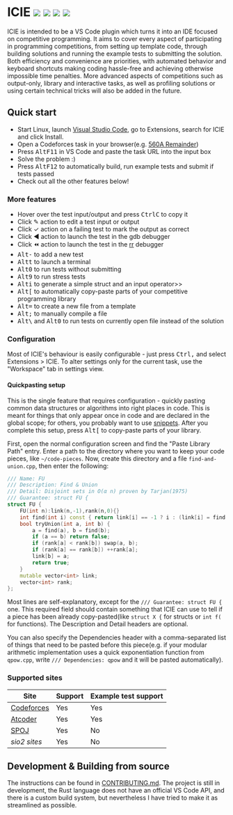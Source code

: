 # ICIE [![](https://img.shields.io/travis/pustaczek/icie.svg)](https://travis-ci.org/pustaczek/icie) [![](https://img.shields.io/visual-studio-marketplace/d/pustaczek.icie.svg)](https://marketplace.visualstudio.com/items?itemName=pustaczek.icie) [![](https://img.shields.io/github/license/pustaczek/icie.svg)](https://github.com/pustaczek/icie/blob/master/LICENSE) [![](https://img.shields.io/visual-studio-marketplace/v/pustaczek.icie.svg)](https://marketplace.visualstudio.com/items?itemName=pustaczek.icie)

ICIE is intended to be a VS Code plugin which turns it into an IDE focused on competitive programming. It aims to cover every aspect of participating in programming competitions, from setting up template code, through building solutions and running the example tests to submitting the solution. Both efficiency and convenience are priorities, with automated behavior and keyboard shortcuts making coding hassle-free and achieving otherwise impossible time penalties. More advanced aspects of competitions such as output-only, library and interactive tasks, as well as profiling solutions or using certain technical tricks will also be added in the future.

## Quick start

- Start Linux, launch [Visual Studio Code](https://code.visualstudio.com/), go to Extensions, search for ICIE and click Install.
- Open a Codeforces task in your browser(e.g. [560A Remainder](https://codeforces.com/contest/1165/problem/A))
- Press <kbd>Alt</kbd><kbd>F11</kbd> in VS Code and paste the task URL into the input box
- Solve the problem :)
- Press <kbd>Alt</kbd><kbd>F12</kbd> to automatically build, run example tests and submit if tests passed
- Check out all the other features below!

### More features

- Hover over the test input/output and press <kbd>Ctrl</kbd><kbd>C</kbd> to copy it
- Click ✎ action to edit a test input or output
- Click ✓ action on a failing test to mark the output as correct
- Click ◀ action to launch the test in the gdb debugger
- Click ⏪ action to launch the test in the [rr](https://rr-project.org/) debugger
- <kbd>Alt</kbd><kbd>-</kbd> to add a new test
- <kbd>Alt</kbd><kbd>t</kbd> to launch a terminal
- <kbd>Alt</kbd><kbd>0</kbd> to run tests without submitting
- <kbd>Alt</kbd><kbd>9</kbd> to run stress tests
- <kbd>Alt</kbd><kbd>i</kbd> to generate a simple struct and an input operator>>
- <kbd>Alt</kbd><kbd>[</kbd> to automatically copy-paste parts of your competitive programming library
- <kbd>Alt</kbd><kbd>=</kbd> to create a new file from a template
- <kbd>Alt</kbd><kbd>;</kbd> to manually compile a file
- <kbd>Alt</kbd><kbd>\\</kbd> and <kbd>Alt</kbd><kbd>0</kbd> to run tests on currently open file instead of the solution

### Configuration

Most of ICIE's behaviour is easily configurable - just press <kbd>Ctrl</kbd><kbd>,</kbd> and select Extensions > ICIE. To alter settings only for the current task, use the "Workspace" tab in settings view.

#### Quickpasting setup

This is the single feature that requires configuration - quickly pasting common data structures or algorithms into right places in code. This is meant for things that only appear once in code and are declared in the global scope; for others, you probably want to use [snippets](https://code.visualstudio.com/docs/editor/userdefinedsnippets). After you complete this setup, press <kbd>Alt</kbd><kbd>[</kbd> to copy-paste parts of your library.

First, open the normal configuration screen and find the "Paste Library Path" entry. Enter a path to the directory where you want to keep your code pieces, like `~/code-pieces`. Now, create this directory and a file `find-and-union.cpp`, then enter the following:
```cpp
/// Name: FU
/// Description: Find & Union
/// Detail: Disjoint sets in O(α n) proven by Tarjan(1975)
/// Guarantee: struct FU {
struct FU {
	FU(int n):link(n,-1),rank(n,0){}
	int find(int i) const { return link[i] == -1 ? i : (link[i] = find(link[i])); }
	bool tryUnion(int a, int b) {
		a = find(a), b = find(b);
		if (a == b) return false;
		if (rank[a] < rank[b]) swap(a, b);
		if (rank[a] == rank[b]) ++rank[a];
		link[b] = a;
		return true;
	}
	mutable vector<int> link;
	vector<int> rank;
};
```
Most lines are self-explanatory, except for the `/// Guarantee: struct FU {` one. This required field should contain something that ICIE can use to tell if a piece has been already copy-pasted(like `struct X {` for structs or `int f(` for functions). The Description and Detail headers are optional.

You can also specify the Dependencies header with a comma-separated list of things that need to be pasted before this piece(e.g. if your modular arithmetic implementation uses a quick exponentiation function from `qpow.cpp`, write `/// Dependencies: qpow` and it will be pasted automatically).

### Supported sites
| Site | Support | Example test support |
| - | - | - |
| [Codeforces](https://codeforces.com) | Yes | Yes |
| [Atcoder](https://atcoder.jp) | Yes | Yes |
| [SPOJ](https://spoj.com) | Yes | No |
| *sio2 sites* | Yes | No |

## Development & Building from source

The instructions can be found in [CONTRIBUTING.md](https://github.com/pustaczek/icie/blob/master/CONTRIBUTING.md). The project is still in development, the Rust language does not have an official VS Code API, and there is a custom build system, but nevertheless I have tried to make it as streamlined as possible.
